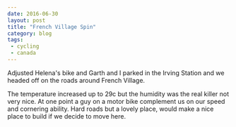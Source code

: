 ```yaml
---
date: 2016-06-30
layout: post
title: "French Village Spin"
category: blog
tags:
 - cycling
 - canada 
---
```



Adjusted Helena's bike and Garth and I parked in the Irving Station and we headed off on the roads around French Village.

The temperature increased up to 29c but the humidity was the real killer not very nice. At one point a guy on a motor bike complement us on our speed and cornering ability. Hard roads but a lovely place, would make a nice place to build if we decide to move here. 

